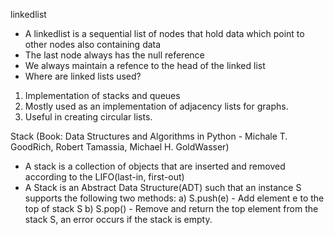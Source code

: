 linkedlist
- A linkedlist is a sequential list of nodes that hold data which point to other nodes also containing data
- The last node always has the null reference
- We always maintain a refence to the head of the linked list
- Where are linked lists used?
1) Implementation of stacks and queues
2) Mostly used as an implementation of adjacency lists for graphs.
3) Useful in creating circular lists.

Stack
(Book: Data Structures and Algorithms in Python - Michale T. GoodRich, Robert Tamassia, Michael H. GoldWasser)
- A stack is a collection of objects that are inserted and removed according to the LIFO(last-in, first-out)
- A Stack is an Abstract Data Structure(ADT) such that an instance S supports the following two methods:
a) S.push(e) - Add element e to the top of stack S
b) S.pop() - Remove and return the top element from the stack S, an error occurs if the stack is empty.